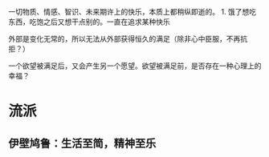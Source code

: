 一切物质、情感、智识、未来期许上的快乐，本质上都稍纵即逝的。
	1. 饿了想吃东西，吃饱之后又想干点别的。一直在追求某种快乐

外部是变化无常的，所以无法从外部获得恒久的满足（除非心中臣服，不再抗拒？）

一个欲望被满足后，又会产生另一个愿望。欲望被满足前，是否存在一种心理上的幸福？
# 流派
## 伊壁鸠鲁：生活至简，精神至乐
